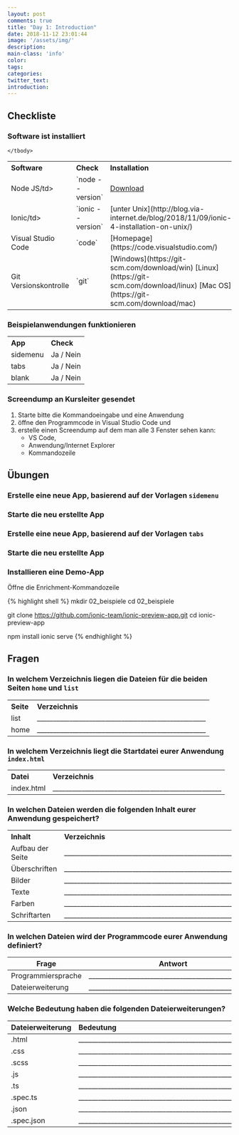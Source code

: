 ```yaml
---
layout: post
comments: true
title: "Day 1: Introduction"
date: 2018-11-12 23:01:44
image: '/assets/img/'
description:
main-class: 'info'
color:
tags:
categories:
twitter_text:
introduction:
---
```


## Checkliste

### Software ist installiert
<table style="width: 100%">
	<tbody>
		<tr>
			<th align="left">Software</th>
			<th align="left">Check</th>
			<th align="left">Installation</th>
	</tr>
	<tr><td>Node JS/td>				</td><td>`node --version`	</td><td><a href="https://nodejs.org/download/release/latest-v8.x/">Download</a>						</td></tr>
	<tr><td>Ionic/td>				</td><td>`ionic --version`	</td><td>[unter Unix](http://blog.via-internet.de/blog/2018/11/09/ionic-4-installation-on-unix/)		</td></tr>
	<tr><td>Visual Studio Code		</td><td>`code`				</td><td>[Homepage](https://code.visualstudio.com/)														</td></tr>
	<tr><td>Git Versionskontrolle	</td><td>`git`				</td><td>[Windows](https://git-scm.com/download/win) [Linux](https://git-scm.com/download/linux) [Mac OS](https://git-scm.com/download/mac)</td></tr>

	</tbody>
</table>

### Beispielanwendungen funktionieren

<table style="width: 100%">
	<tbody>
		<tr>
			<th align="left">App</th>
			<th align="left">Check</th>
	</tr>
	<tr><td>sidemenu</td><td>Ja / Nein</td></tr>
	<tr><td>tabs</td><td>Ja / Nein</td></tr>
	<tr><td>blank</td><td>Ja / Nein</td></tr>
	</tbody>
</table>

### Screendump an Kursleiter gesendet

1. Starte bitte die Kommandoeingabe und eine Anwendung
2. öffne den Programmcode in Visual Studio Code und
3. erstelle einen Screendump auf dem man alle 3 Fenster sehen kann: 
   - VS Code, 
   - Anwendung/Internet Explorer
   - Kommandozeile

## Übungen

### Erstelle eine neue App, basierend auf der Vorlagen `sidemenu`

### Starte die neu erstellte App

### Erstelle eine neue App, basierend auf der Vorlagen `tabs`

### Starte die neu erstellte App

### Installieren eine Demo-App
    
   Öffne die Enrichment-Kommandozeile
   
{% highlight shell %}
mkdir 02_beispiele
cd    02_beispiele

git clone https://github.com/ionic-team/ionic-preview-app.git
cd ionic-preview-app

npm install
ionic serve
{% endhighlight %}   

## Fragen

### In welchem Verzeichnis liegen die Dateien für die beiden Seiten `home` und `list`

<table style="width: 100%">
	<tbody>
		<tr>
			<th align="left">Seite</th>
			<th align="left">Verzeichnis</th>
	</tr>
	<tr><td>list</td><td>____________________________________________________</td></tr>
	<tr><td>home</td><td>____________________________________________________</td></tr>
	</tbody>
</table>

 
### In welchem Verzeichnis liegt die Startdatei eurer Anwendung `index.html`

<table style="width: 100%">
	<tbody>
		<tr>
			<th align="left">Datei</th>
			<th align="left">Verzeichnis</th>
	</tr>
	<tr><td>index.html</td><td>____________________________________________________</td></tr>
	</tbody>
</table>

### In welchen Dateien werden die folgenden Inhalt eurer Anwendung gespeichert?

<table style="width: 100%">
	<tbody>
		<tr>
			<th align="left">Inhalt</th>
			<th align="left">Verzeichnis</th>
	</tr>
	<tr><td>Aufbau der Seite</td><td>____________________________________________________</td></tr>
	<tr><td>Überschriften</td><td>____________________________________________________</td></tr>
	<tr><td>Bilder</td><td>____________________________________________________</td></tr>
	<tr><td>Texte</td><td>____________________________________________________</td></tr>
	<tr><td>Farben</td><td>____________________________________________________</td></tr>
	<tr><td>Schriftarten</td><td>____________________________________________________</td></tr>
	</tbody>
</table>

### In welchen Dateien wird der Programmcode eurer Anwendung definiert?

| Frage  |Antwort |
| --|-- |
| Programmiersprache | ____________________________________________________ |
| Dateierweiterung | ____________________________________________________ |

### Welche Bedeutung haben die folgenden Dateierweiterungen?

| Dateierweiterung | Bedeutung                                            |
| ---------------- | :--------------------------------------------------- |
| .html            | ____________________________________________________ |
| .css             | ____________________________________________________ |
| .scss            | ____________________________________________________ |
| .js              | ____________________________________________________ |
| .ts              | ____________________________________________________ |
| .spec.ts         | ____________________________________________________ |
| .json            | ____________________________________________________ |
| .spec.json       | ____________________________________________________ |

